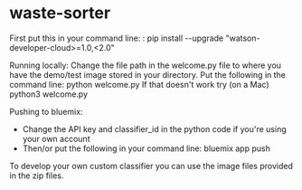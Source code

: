 # waste-sorter

First put this in your command line: : pip install --upgrade "watson-developer-cloud>=1.0,<2.0"

Running locally: 
Change the file path in the welcome.py file to where you have the demo/test image stored in your directory. 
Put the following in the command line: python welcome.py
If that doesn't work try (on a Mac) python3 welcome.py 

Pushing to bluemix: 
- Change the API key and classifier_id in the python code if you're using your own account
- Then/or put the following in your command line: bluemix app push 

To develop your own custom classifier you can use the image files provided in the zip files. 
